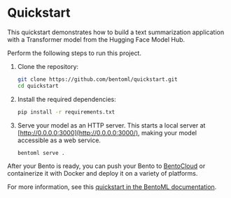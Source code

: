 # Quickstart

This quickstart demonstrates how to build a text summarization application with a Transformer model from the Hugging Face Model Hub.

Perform the following steps to run this project.

1. Clone the repository:

   ```bash
   git clone https://github.com/bentoml/quickstart.git
   cd quickstart
   ```

2. Install the required dependencies:

   ```bash
   pip install -r requirements.txt
   ```

3. Serve your model as an HTTP server. This starts a local server at [http://0.0.0.0:3000](http://0.0.0.0:3000/), making your model accessible as a web service.
   
   ```bash
   bentoml serve .
   ```

After your Bento is ready, you can push your Bento to [BentoCloud](https://www.bentoml.com/cloud) or containerize it with Docker and deploy it on a variety of platforms.

For more information, see this [quickstart in the BentoML documentation](https://docs.bentoml.org/en/latest/quickstarts/deploy-a-transformer-model-with-bentoml.html).